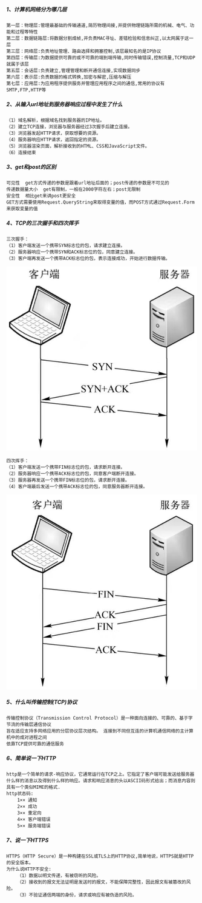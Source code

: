 ##### 1、计算机网络分为哪几层

```
第一层：物理层:管理最基础的传输通道,简历物理间接,并提供物理链路所需的机械、电气、功能和过程等特性
第二层：数据链路层:将数据分割成帧,并负责MAC寻址、差错检验和信息纠正,以太网属于这一层
第三层：网络层:负责地址管理、路由选择和拥塞控制,该层最知名的是IP协议
第四层：传输层:为数据提供可靠的或不可靠的端到端传输,同时传输错误,控制流量,TCP和UDP就属于该层
第五层：会话层:负责建立,管理管理和断开通信连接,实现数据同步
第六层：表示层:负责数据的格式转换,加密与解密,压缩与解压
第七层：应用层:为应用程序提供服务并管理应用程序之间的通信,常用的协议有SMTP,FTP,HTTP等
```
##### 2、从输入url地址到服务器响应过程中发生了什么

```
（1）域名解析，根据域名找到服务器的IP地址。
（2）建立TCP连接，浏览器与服务器经过3次握手后建立连接。
（3）浏览器发起HTTP请求，获取想要的资源。
（4）服务器响应HTTP请求，返回指定的资源。
（5）浏览器渲染页面，解析接收到的HTML、CSS和JavaScript文件。
（6）连接结束
```
##### 3、get和post的区别

```
可见性  get方式传递的参数是跟着url地址后面的；post传递的参数是不可见的
传递数据量大小  get有限制，一般在2000字符左右；post无限制
安全性  相比get来讲post更安全
GET方式需要使用Request.QueryString来取得变量的值，而POST方式通过Request.Form来获取变量的值
```
##### 4、TCP的三次握手和四次挥手

```
三次握手：
（1）客户端发送一个携带SYN标志位的包，请求建立连接。
（2）服务器响应一个携带SYN和ACK标志位的包，同意建立连接。
（3）客户端再发送一个携带ACK标志位的包，表示连接成功，开始进行数据传输。
```

![da583cdee92d394e511f3b9b55b7d76](../assets/three.jpg)

```
四次挥手：
（1）客户端发送一个携带FIN标志位的包，请求断开连接。
（2）服务器响应一个携带ACK标志位的包，同意客户端断开连接。
（3）服务器再发送一个携带FIN标志位的包，请求断开连接。
（4）客户端最后发送一个携带ACK标志位的包，同意服务器断开连接。
```
![da583cdee92d394e511f3b9b55b7d76](../assets/four.jpg)

##### 5、什么叫传输控制(TCP)协议

```
传输控制协议（Transmission Control Protocol）是一种面向连接的、可靠的、基于字节流的传输层通信协议
旨在适应支持多网络应用的分层协议层次结构。 连接到不同但互连的计算机通信网络的主计算机中的成对进程之间
依靠TCP提供可靠的通信服务
```
##### 6、简单说一下HTTP

```
http是一个简单的请求-响应协议，它通常运行在TCP之上。它指定了客户端可能发送给服务器什么样的消息以及得到什么样的响应。请求和响应消息的头以ASCII码形式给出；而消息内容则具有一个类似MIME的格式.
http状态码:
    1×× 通知
    2×× 成功
    3×× 重定向
    4×× 客户端错误
    5×× 服务端错误

```
##### 7、说一下HTTPS
```
HTTPS（HTTP Secure）是一种构建在SSL或TLS上的HTTP协议,简单地说，HTTPS就是HTTP的安全版本。
为什么说HTTP不安全:
    （1）数据以明文传递，有被窃听的风险。
    （2）接收到的报文无法证明是发送时的报文，不能保障完整性，因此报文有被篡改的风险。
    （3）不验证通信两端的身份，请求或响应有被伪造的风险。

```
